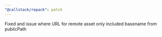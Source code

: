 ```yaml
---
"@callstack/repack": patch
---
```


Fixed and issue where URL for remote asset only included basename from publicPath
